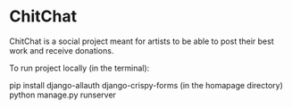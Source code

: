 # ChitChat

ChitChat is a social project meant for artists to be able to post their best work and receive donations.

To run project locally (in the terminal):

pip install django-allauth django-crispy-forms
(in the homapage directory) python manage.py runserver



